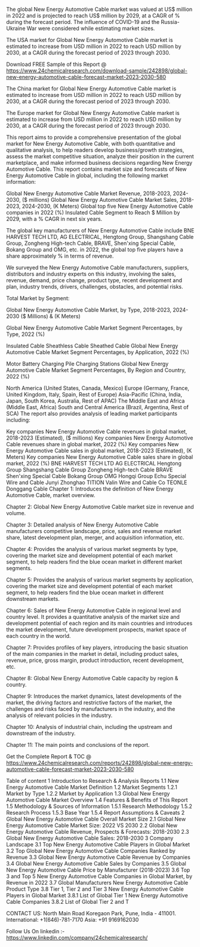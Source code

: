 The global New Energy Automotive Cable market was valued at US$ million in 2022 and is projected to reach US$ million by 2029, at a CAGR of % during the forecast period. The influence of COVID-19 and the Russia-Ukraine War were considered while estimating market sizes.

The USA market for Global New Energy Automotive Cable market is estimated to increase from USD million in 2022 to reach USD million by 2030, at a CAGR during the forecast period of 2023 through 2030.

Download FREE Sample of this Report @ https://www.24chemicalresearch.com/download-sample/242898/global-new-energy-automotive-cable-forecast-market-2023-2030-580

The China market for Global New Energy Automotive Cable market is estimated to increase from USD million in 2022 to reach USD million by 2030, at a CAGR during the forecast period of 2023 through 2030.

The Europe market for Global New Energy Automotive Cable market is estimated to increase from USD million in 2022 to reach USD million by 2030, at a CAGR during the forecast period of 2023 through 2030.

This report aims to provide a comprehensive presentation of the global market for New Energy Automotive Cable, with both quantitative and qualitative analysis, to help readers develop business/growth strategies, assess the market competitive situation, analyze their position in the current marketplace, and make informed business decisions regarding New Energy Automotive Cable. This report contains market size and forecasts of New Energy Automotive Cable in global, including the following market information:

Global New Energy Automotive Cable Market Revenue, 2018-2023, 2024-2030, ($ millions)
Global New Energy Automotive Cable Market Sales, 2018-2023, 2024-2030, (K Meters)
Global top five New Energy Automotive Cable companies in 2022 (%)
Insulated Cable Segment to Reach $ Million by 2029, with a % CAGR in next six years.

The global key manufacturers of New Energy Automotive Cable include BNE HARVEST TECH LTD, AG ELECTRICAL, Hengtong Group, Shangshang Cable Group, Zongheng High-tech Cable, BRAVE, Shen'xing Special Cable, Bokang Group and OMG, etc. in 2022, the global top five players have a share approximately % in terms of revenue.

We surveyed the New Energy Automotive Cable manufacturers, suppliers, distributors and industry experts on this industry, involving the sales, revenue, demand, price change, product type, recent development and plan, industry trends, drivers, challenges, obstacles, and potential risks.

Total Market by Segment:

Global New Energy Automotive Cable Market, by Type, 2018-2023, 2024-2030 ($ Millions) & (K Meters)

Global New Energy Automotive Cable Market Segment Percentages, by Type, 2022 (%)

Insulated Cable
Sheathless Cable
Sheathed Cable
Global New Energy Automotive Cable Market Segment Percentages, by Application, 2022 (%)

Motor
Battery
Charging Pile
Charging Stations
Global New Energy Automotive Cable Market Segment Percentages, By Region and Country, 2022 (%)

North America (United States, Canada, Mexico)
Europe (Germany, France, United Kingdom, Italy, Spain, Rest of Europe)
Asia-Pacific (China, India, Japan, South Korea, Australia, Rest of APAC)
The Middle East and Africa (Middle East, Africa)
South and Central America (Brazil, Argentina, Rest of SCA)
The report also provides analysis of leading market participants including:

Key companies New Energy Automotive Cable revenues in global market, 2018-2023 (Estimated), ($ millions)
Key companies New Energy Automotive Cable revenues share in global market, 2022 (%)
Key companies New Energy Automotive Cable sales in global market, 2018-2023 (Estimated), (K Meters)
Key companies New Energy Automotive Cable sales share in global market, 2022 (%)
BNE HARVEST TECH LTD
AG ELECTRICAL
Hengtong Group
Shangshang Cable Group
Zongheng High-tech Cable
BRAVE
Shen'xing Special Cable
Bokang Group
OMG
Hongqi Group
Echu Special Wire and Cable
Junyi Zhonghao
TITION
Valin Wire and Cable Co
TEONLE
Donggang Cable
Chapter 1: Introduces the definition of New Energy Automotive Cable, market overview.

Chapter 2: Global New Energy Automotive Cable market size in revenue and volume.

Chapter 3: Detailed analysis of New Energy Automotive Cable manufacturers competitive landscape, price, sales and revenue market share, latest development plan, merger, and acquisition information, etc.

Chapter 4: Provides the analysis of various market segments by type, covering the market size and development potential of each market segment, to help readers find the blue ocean market in different market segments.

Chapter 5: Provides the analysis of various market segments by application, covering the market size and development potential of each market segment, to help readers find the blue ocean market in different downstream markets.

Chapter 6: Sales of New Energy Automotive Cable in regional level and country level. It provides a quantitative analysis of the market size and development potential of each region and its main countries and introduces the market development, future development prospects, market space of each country in the world.

Chapter 7: Provides profiles of key players, introducing the basic situation of the main companies in the market in detail, including product sales, revenue, price, gross margin, product introduction, recent development, etc.

Chapter 8: Global New Energy Automotive Cable capacity by region & country.

Chapter 9: Introduces the market dynamics, latest developments of the market, the driving factors and restrictive factors of the market, the challenges and risks faced by manufacturers in the industry, and the analysis of relevant policies in the industry.

Chapter 10: Analysis of industrial chain, including the upstream and downstream of the industry.

Chapter 11: The main points and conclusions of the report.

Get the Complete Report & TOC @ https://www.24chemicalresearch.com/reports/242898/global-new-energy-automotive-cable-forecast-market-2023-2030-580

Table of content
1 Introduction to Research & Analysis Reports
1.1 New Energy Automotive Cable Market Definition
1.2 Market Segments
1.2.1 Market by Type
1.2.2 Market by Application
1.3 Global New Energy Automotive Cable Market Overview
1.4 Features & Benefits of This Report
1.5 Methodology & Sources of Information
1.5.1 Research Methodology
1.5.2 Research Process
1.5.3 Base Year
1.5.4 Report Assumptions & Caveats
2 Global New Energy Automotive Cable Overall Market Size
2.1 Global New Energy Automotive Cable Market Size: 2022 VS 2030
2.2 Global New Energy Automotive Cable Revenue, Prospects & Forecasts: 2018-2030
2.3 Global New Energy Automotive Cable Sales: 2018-2030
3 Company Landscape
3.1 Top New Energy Automotive Cable Players in Global Market
3.2 Top Global New Energy Automotive Cable Companies Ranked by Revenue
3.3 Global New Energy Automotive Cable Revenue by Companies
3.4 Global New Energy Automotive Cable Sales by Companies
3.5 Global New Energy Automotive Cable Price by Manufacturer (2018-2023)
3.6 Top 3 and Top 5 New Energy Automotive Cable Companies in Global Market, by Revenue in 2022
3.7 Global Manufacturers New Energy Automotive Cable Product Type
3.8 Tier 1, Tier 2 and Tier 3 New Energy Automotive Cable Players in Global Market
3.8.1 List of Global Tier 1 New Energy Automotive Cable Companies
3.8.2 List of Global Tier 2 and T

CONTACT US:
North Main Road Koregaon Park, Pune, India - 411001.
International: +1(646)-781-7170
Asia: +91 9169162030

Follow Us On linkedin :- https://www.linkedin.com/company/24chemicalresearch/
